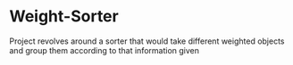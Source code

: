 # Weight-Sorter
Project revolves around a sorter that would take different weighted objects and group them according to that information given
